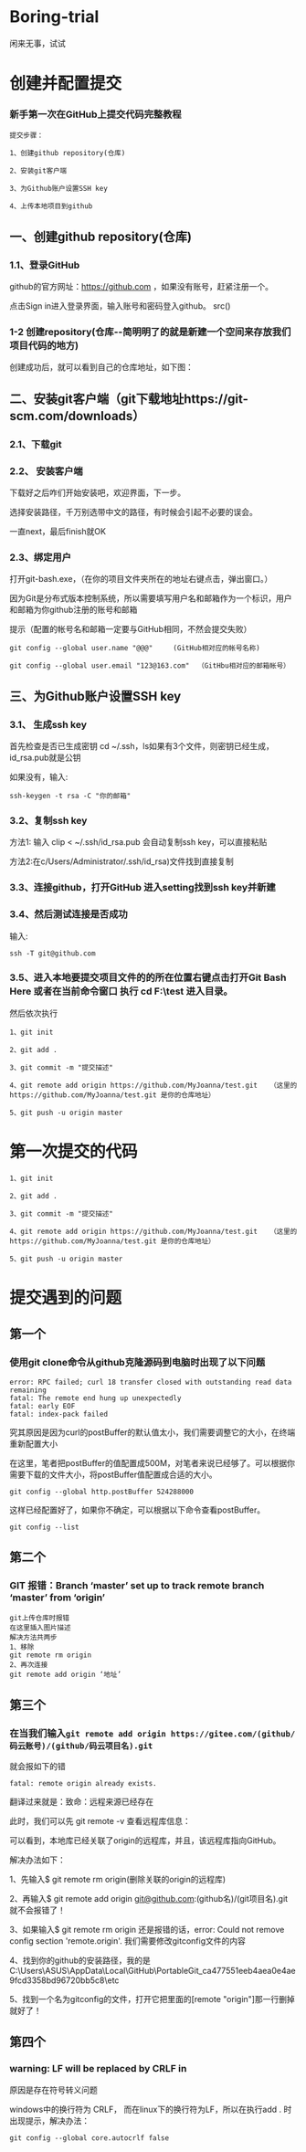 # Boring-trial
闲来无事，试试
# 创建并配置提交
### 新手第一次在GitHub上提交代码完整教程
    提交步骤：

    1、创建github repository(仓库) 

    2、安装git客户端

    3、为Github账户设置SSH key

    4、上传本地项目到github

## 一、创建github repository(仓库)
### 1.1、登录GitHub

github的官方网址：https://github.com ，如果没有账号，赶紧注册一个。

点击Sign in进入登录界面，输入账号和密码登入github。
src()

### 1-2 创建repository(仓库--简明明了的就是新建一个空间来存放我们项目代码的地方)

创建成功后，就可以看到自己的仓库地址，如下图：



## 二、安装git客户端（git下载地址https://git-scm.com/downloads）
### 2.1、下载git


### 2.2、 安装客户端

下载好之后咋们开始安装吧，欢迎界面，下一步。

选择安装路径，千万别选带中文的路径，有时候会引起不必要的误会。

一直next，最后finish就OK

### 2.3、绑定用户

打开git-bash.exe，（在你的项目文件夹所在的地址右键点击，弹出窗口。）



 

因为Git是分布式版本控制系统，所以需要填写用户名和邮箱作为一个标识，用户和邮箱为你github注册的账号和邮箱

提示（配置的帐号名和邮箱一定要与GitHub相同，不然会提交失败）

    git config --global user.name "@@@"     (GitHub相对应的帐号名称)

    git config --global user.email "123@163.com"  （GitHbu相对应的邮箱帐号）



 

## 三、为Github账户设置SSH key
### 3.1、 生成ssh key

首先检查是否已生成密钥 cd ~/.ssh，ls如果有3个文件，则密钥已经生成，id_rsa.pub就是公钥

 

 

如果没有，输入: 

    ssh-keygen -t rsa -C "你的邮箱"



 

### 3.2、复制ssh key

 方法1: 输入 clip < ~/.ssh/id_rsa.pub   会自动复制ssh key，可以直接粘贴



 方法2:在c/Users/Administrator/.ssh/id_rsa)文件找到直接复制



 

 

### 3.3、连接github，打开GitHub 进入setting找到ssh key并新建







 

### 3.4、然后测试连接是否成功

输入: 
    
    ssh -T git@github.com 


### 3.5、进入本地要提交项目文件的的所在位置右键点击打开Git Bash Here 或者在当前命令窗口  执行  cd F:\test  进入目录。

 然后依次执行
    
    1、git init   

    2、git add .

    3、git commit -m "提交描述"

    4、git remote add origin https://github.com/MyJoanna/test.git   （这里的 https://github.com/MyJoanna/test.git 是你的仓库地址）

    5、git push -u origin master    




# 第一次提交的代码
    1、git init   

    2、git add .

    3、git commit -m "提交描述"

    4、git remote add origin https://github.com/MyJoanna/test.git   （这里的 https://github.com/MyJoanna/test.git 是你的仓库地址）

    5、git push -u origin master    
# 提交遇到的问题
 ## 第一个 
### 使用git clone命令从github克隆源码到电脑时出现了以下问题

    
    error: RPC failed; curl 18 transfer closed with outstanding read data remaining
    fatal: The remote end hung up unexpectedly
    fatal: early EOF
    fatal: index-pack failed
    
   究其原因是因为curl的postBuffer的默认值太小，我们需要调整它的大小，在终端重新配置大小

   在这里，笔者把postBuffer的值配置成500M，对笔者来说已经够了。可以根据你需要下载的文件大小，将postBuffer值配置成合适的大小。


    git config --global http.postBuffer 524288000
  

   这样已经配置好了，如果你不确定，可以根据以下命令查看postBuffer。

    git config --list
## 第二个
### GIT 报错：Branch ‘master’ set up to track remote branch ‘master’ from ‘origin’
    git上传仓库时报错
    在这里插入图片描述
    解决方法共两步
    1、移除
    git remote rm origin
    2、再次连接
    git remote add origin ‘地址’
## 第三个
### 在当我们输入` git remote add origin https://gitee.com/(github/码云账号)/(github/码云项目名).git `

就会报如下的错

    fatal: remote origin already exists.  

翻译过来就是：致命：远程来源已经存在

此时，我们可以先 git remote -v 查看远程库信息：



可以看到，本地库已经关联了origin的远程库，并且，该远程库指向GitHub。

解决办法如下：

1、先输入$ git remote rm origin(删除关联的origin的远程库)

2、再输入$ git remote add origin git@github.com:(github名)/(git项目名).git 就不会报错了！

3、如果输入$ git remote rm origin 还是报错的话，error: Could not remove config section 'remote.origin'. 我们需要修改gitconfig文件的内容

4、找到你的github的安装路径，我的是                 C:\Users\ASUS\AppData\Local\GitHub\PortableGit_ca477551eeb4aea0e4ae9fcd3358bd96720bb5c8\etc

5、找到一个名为gitconfig的文件，打开它把里面的[remote "origin"]那一行删掉就好了！

## 第四个
### warning: LF will be replaced by CRLF in 

原因是存在符号转义问题

windows中的换行符为 CRLF， 而在linux下的换行符为LF，所以在执行add . 时出现提示，解决办法：

    git config --global core.autocrlf false